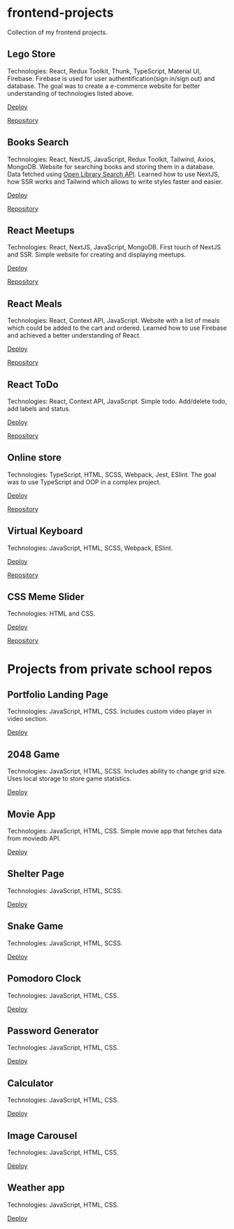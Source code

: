 # frontend-projects

Collection of my frontend projects.

## Lego Store

Technologies: React, Redux Toolkit, Thunk, TypeScript, Material UI, Firebase.
Firebase is used for user authentification(sign in/sign out) and database.
The goal was to create a e-commerce website for better understanding of technologies listed above.

[Deploy](https://lego-store-d011a.web.app/home)

[Repository](https://github.com/Blick7/react-lego-store)

## Books Search

Technologies: React, NextJS, JavaScript, Redux Toolkit, Tailwind, Axios, MongoDB.
Website for searching books and storing them in a database.
Data fetched using [Open Library Search API](https://openlibrary.org/dev/docs/api/search).
Learned how to use NextJS, how SSR works and Tailwind which allows to write styles faster and easier.

[Deploy](https://books-search-two.vercel.app/)

[Repository](https://github.com/Blick7/books-search)

## React Meetups

Technologies: React, NextJS, JavaScript, MongoDB.
First touch of NextJS and SSR. Simple website for creating and displaying meetups.

[Deploy](http://react-meetups-beta.vercel.app/)

[Repository](https://github.com/Blick7/react-meetups)

## React Meals

Technologies: React, Context API, JavaScript.
Website with a list of meals which could be added to the cart and ordered.
Learned how to use Firebase and achieved a better understanding of React.

[Deploy](https://react-meals-ce498.firebaseapp.com/)

[Repository](https://github.com/Blick7/react-meals)

## React ToDo

Technologies: React, Context API, JavaScript.
Simple todo. Add/delete todo, add labels and status.

[Deploy](https://react-todo-c4afb.firebaseapp.com/)

[Repository](https://github.com/Blick7/react-todo)

## Online store

Technologies: TypeScript, HTML, SCSS, Webpack, Jest, ESlint.
The goal was to use TypeScript and OOP in a complex project.

[Deploy](https://blick7.github.io/online-store/index.html)

[Repository](https://github.com/Blick7/online-store)

## Virtual Keyboard

Technologies: JavaScript, HTML, SCSS, Webpack, ESlint.

[Deploy](https://blick7.github.io/virtual-keyboard/)

[Repository](https://github.com/Blick7/virtual-keyboard/tree/main)

## CSS Meme Slider

Technologies: HTML and CSS.

[Deploy](https://blick7.github.io/cssMemSlider/cssMemSlider/)

[Repository](https://github.com/Blick7/cssMemSlider)

# Projects from private school repos

## Portfolio Landing Page

Technologies: JavaScript, HTML, CSS.
Includes custom video player in video section.

[Deploy](https://rolling-scopes-school.github.io/blick7-JSFEPRESCHOOL/portfolio/)

## 2048 Game

Technologies: JavaScript, HTML, SCSS.
Includes ability to change grid size. Uses local storage to store game statistics.

[Deploy](https://rolling-scopes-school.github.io/blick7-JSFEPRESCHOOL/2048-game/)

## Movie App

Technologies: JavaScript, HTML, CSS.
Simple movie app that fetches data from moviedb API.

[Deploy](https://rolling-scopes-school.github.io/blick7-JSFEPRESCHOOL/movie-app/)

## Shelter Page

Technologies: JavaScript, HTML, SCSS.

[Deploy](https://rolling-scopes-school.github.io/blick7-JSFE2022Q1/shelter/pages/main/index.html)

## Snake Game

Technologies: JavaScript, HTML, SCSS.

[Deploy](https://blick7.github.io/JS-Projects/snake-game/)

## Pomodoro Clock

Technologies: JavaScript, HTML, CSS.

[Deploy](https://blick7.github.io/JS-Projects/pomodoro-clock/)

## Password Generator

Technologies: JavaScript, HTML, CSS.

[Deploy](https://blick7.github.io/JS-Projects/password-generator/)

## Calculator

Technologies: JavaScript, HTML, CSS.

[Deploy](https://blick7.github.io/JS-Projects/calculator/)

## Image Carousel

Technologies: JavaScript, HTML, CSS.

[Deploy](https://blick7.github.io/JS-Projects/image-carousel/)

## Weather app

Technologies: JavaScript, HTML, CSS.

[Deploy](https://blick7.github.io/JS-Projects/weather-app/)
